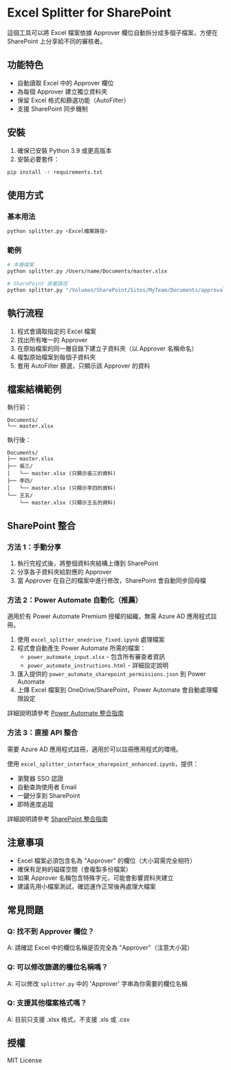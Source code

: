 # Excel Splitter for SharePoint

這個工具可以將 Excel 檔案依據 Approver 欄位自動拆分成多個子檔案，方便在 SharePoint 上分享給不同的審核者。

## 功能特色

- 自動讀取 Excel 中的 Approver 欄位
- 為每個 Approver 建立獨立資料夾
- 保留 Excel 格式和篩選功能（AutoFilter）
- 支援 SharePoint 同步機制

## 安裝

1. 確保已安裝 Python 3.9 或更高版本
2. 安裝必要套件：

```bash
pip install -r requirements.txt
```

## 使用方式

### 基本用法

```bash
python splitter.py <Excel檔案路徑>
```

### 範例

```bash
# 本機檔案
python splitter.py /Users/name/Documents/master.xlsx

# SharePoint 掛載路徑
python splitter.py "/Volumes/SharePoint/Sites/MyTeam/Documents/approval_list.xlsx"
```

## 執行流程

1. 程式會讀取指定的 Excel 檔案
2. 找出所有唯一的 Approver
3. 在原始檔案的同一層目錄下建立子資料夾（以 Approver 名稱命名）
4. 複製原始檔案到每個子資料夾
5. 套用 AutoFilter 篩選，只顯示該 Approver 的資料

## 檔案結構範例

執行前：
```
Documents/
└── master.xlsx
```

執行後：
```
Documents/
├── master.xlsx
├── 張三/
│   └── master.xlsx (只顯示張三的資料)
├── 李四/
│   └── master.xlsx (只顯示李四的資料)
└── 王五/
    └── master.xlsx (只顯示王五的資料)
```

## SharePoint 整合

### 方法 1：手動分享
1. 執行完程式後，將整個資料夾結構上傳到 SharePoint
2. 分享各子資料夾給對應的 Approver
3. 當 Approver 在自己的檔案中進行修改，SharePoint 會自動同步回母檔

### 方法 2：Power Automate 自動化（推薦）
適用於有 Power Automate Premium 授權的組織，無需 Azure AD 應用程式註冊。

1. 使用 `excel_splitter_onedrive_fixed.ipynb` 處理檔案
2. 程式會自動產生 Power Automate 所需的檔案：
   - `power_automate_input.xlsx` - 包含所有審查者資訊
   - `power_automate_instructions.html` - 詳細設定說明
3. 匯入提供的 `power_automate_sharepoint_permissions.json` 到 Power Automate
4. 上傳 Excel 檔案到 OneDrive/SharePoint，Power Automate 會自動處理權限設定

詳細說明請參考 [Power Automate 整合指南](POWER_AUTOMATE_INTEGRATION_GUIDE.md)

### 方法 3：直接 API 整合
需要 Azure AD 應用程式註冊，適用於可以註冊應用程式的環境。

使用 `excel_splitter_interface_sharepoint_enhanced.ipynb`，提供：
- 瀏覽器 SSO 認證
- 自動查詢使用者 Email
- 一鍵分享到 SharePoint
- 即時進度追蹤

詳細說明請參考 [SharePoint 整合指南](SHAREPOINT_INTEGRATION_GUIDE.md)

## 注意事項

- Excel 檔案必須包含名為 "Approver" 的欄位（大小寫需完全相符）
- 確保有足夠的磁碟空間（會複製多份檔案）
- 如果 Approver 名稱包含特殊字元，可能會影響資料夾建立
- 建議先用小檔案測試，確認運作正常後再處理大檔案

## 常見問題

### Q: 找不到 Approver 欄位？
A: 請確認 Excel 中的欄位名稱是否完全為 "Approver"（注意大小寫）

### Q: 可以修改篩選的欄位名稱嗎？
A: 可以修改 `splitter.py` 中的 'Approver' 字串為你需要的欄位名稱

### Q: 支援其他檔案格式嗎？
A: 目前只支援 .xlsx 格式，不支援 .xls 或 .csv

## 授權

MIT License
